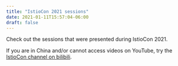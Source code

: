 ```yaml
---
title: "IstioCon 2021 sessions"
date: 2021-01-11T15:57:04-06:00
draft: false
---
```


Check out the sessions that were presented during IstioCon 2021.

If you are in China and/or cannot access videos on YouTube, try the [IstioCon channel on bilibili](https://space.bilibili.com/1865134855/channel/detail?cid=173913).

